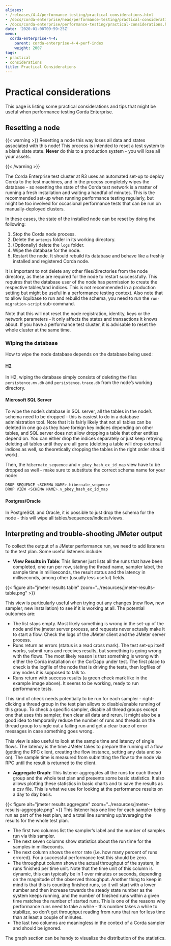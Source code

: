 ```yaml
---
aliases:
- /releases/4.4/performance-testing/practical-considerations.html
- /docs/corda-enterprise/head/performance-testing/practical-considerations.html
- /docs/corda-enterprise/performance-testing/practical-considerations.html
date: '2020-01-08T09:59:25Z'
menu:
  corda-enterprise-4-4:
    parent: corda-enterprise-4-4-perf-index
    weight: 2007
tags:
- practical
- considerations
title: Practical Considerations
---
```



# Practical considerations

This page is listing some practical considerations and tips that might be useful when performance testing Corda Enterprise.



## Resetting a node


{{< warning >}}
Resetting a node this way loses all data and states associated with this node! This process is intended to reset
a test system to a blank slate state. **Never** do this to a production system - you will lose all your assets.

{{< /warning >}}


The Corda Enterprise test cluster at R3 uses an automated set-up to deploy Corda to the test machines, and in the process
completely wipes the database - so resetting the state of the Corda test network is a matter of running a fresh installation
and waiting a handful of minutes. This is the recommended set-up when running performance testing regularly, but might be too
involved for occasional performance tests that can be run on manually-deployed clusters.

In these cases, the state of the installed node can be reset by doing the following:


1. Stop the Corda node process.
2. Delete the `artemis` folder in its working directory.
3. (Optionally) delete the `logs` folder.
4. Wipe the database for the node.
5. Restart the node. It should rebuild its database and behave like a freshly installed and registered Corda node.

It is important to not delete any other files/directories from the node directory, as these are required for the node to restart
successfully.
This requires that the database user of the node has permission to create the respective tables/and indices. This is
not recommended in a production setting but might be useful in a performance testing context.
Also note that to allow liquibase to run and rebuild the schema, you need to run the `run-migration-script` sub-command.

Note that this will not reset the node registration, identity, keys or the network parameters - it only affects the states and transactions
it knows about. If you have a performance test cluster, it is advisable to reset the whole cluster at the same time.


### Wiping the database

How to wipe the node database depends on the database being used:


#### H2

In H2, wiping the database simply consists of deleting the files `persistence.mv.db` and `persistence.trace.db` from the node’s working
directory.


#### Microsoft SQL Server

To wipe the node’s database in SQL server, all the tables in the node’s schema need to be dropped - this is easiest to do in a
database administration tool. Note that it is fairly likely that not all tables can be deleted in one go as they have foreign key
indices depending on other tables, and SQL server does not allow dropping a table that other entities depend on. You can either drop
the indices separately or just keep retrying deleting all tables until they are all gone (deleting a table will drop external indices
as well, so theoretically dropping the tables in the right order should work).

Then, the `hibernate_sequence` and `v_pkey_hash_ex_id_map` view have to be dropped as well - make sure to substitute the correct
schema name for your node:

```kotlin
DROP SEQUENCE <SCHEMA NAME>.hibernate_sequence
DROP VIEW <SCHEMA NAME>.v_pkey_hash_ex_id_map
```


#### Postgres/Oracle

In PostgreSQL and Oracle, it is possible to just drop the schema for the node - this will wipe all tables/sequences/indices/views.


## Interpreting and trouble-shooting JMeter output

To collect the output of a JMeter performance run, we need to add listeners to the test plan. Some useful listeners include:



* **View Results in Table**:
This listener just lists all the runs that have been completed, one run per row, stating the thread name, sampler
label, the sample time in milliseconds, the result status and the latency in milliseconds, among other (usually less useful) fields.

{{< figure alt="jmeter results table" zoom="../resources/jmeter-results-table.png" >}}

This view is particularly useful when trying out any changes (new flow, new sampler, new installation) to see if it is working at all.
The potential outcomes are:

* The list stays empty. Most likely something is wrong in the set-up of the node and the jmeter server process, and requests never
actually make it to start a flow. Check the logs of the JMeter client and the JMeter server process.
* Runs return as errors (status is a read cross mark). The test set-up itself works, submit runs and receives results, but something is
going wrong with the flows. The most likely reason is that something is wrong with either the Corda installation or the CorDapp under
test. The first place to check is the logfile of the node that is driving the tests, then logfiles of any nodes it is supposed to
talk to.
* Runs return with success results (a green check mark like in the example image above). It seems to be working, ready to run performance
tests.

This kind of check needs potentially to be run for each sampler - right-clicking a thread group in the test plan allows to disable/enable
running of this group. To check a specific sampler, disable all thread groups except one that uses this sampler, then clear all data
and rerun. It might also be a good idea to temporarily reduce the number of runs and threads on the thread group to single out a
failing run and get a clear trace of error messages in case something goes wrong.

This view is also useful to look at the sample time and latency of single flows. The latency is the time JMeter takes to prepare the
running of a flow (getting the RPC client, creating the flow instance, setting any data and so on). The sample time is measured from
submitting the flow to the node via RPC until the result is returned to the client.


* **Aggregate Graph**:
This listener aggregates all the runs for each thread group and the whole test plan and presents some basic statistics.
It also allows plotting these statistics in basic charts and to save the results as a csv file. This is what we use for looking at the
performance results on a day to day basis.

{{< figure alt="jmeter results aggregate" zoom="../resources/jmeter-results-aggregate.png" >}}
This listener has one line for each sampler being run as part of the test plan, and a total line summing up/averaging the results
for the whole test plan.


* The first two columns list the sampler’s label and the number of samples run via this sampler.
* The next seven columns show statistics about the run time for the samples in milliseconds.
* The next column shows the error rate (i.e. how many percent of runs errored). For a successful performance test this should be zero.
* The throughput column shows the actual throughput of the system, in runs finished per time unit. Note that the time unit of this
column is dynamic, this can typically be in 1 over minutes or seconds, depending on the magnitude of the observed throughput. Another
thing to keep in mind is that this is counting finished runs, so it will start with a lower number and then increase towards the
steady state number as the system keeps running, and the number of finished runs within a given time matches the number of started runs.
This is one of the reasons why performance runs need to take a while - this number takes a while to stabilize, so don’t get
throughput reading from runs that ran for less time than at least a couple of minutes.
* The last two columns are meaningless in the context of a Corda sampler and should be ignored.

The graph section can be handy to visualize the distribution of the statistics.
